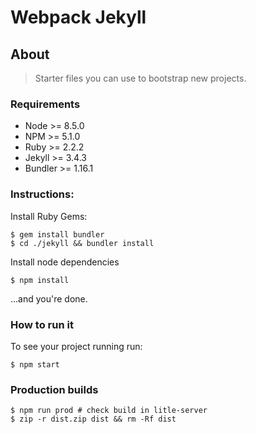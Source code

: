 # Webpack Jekyll

## About

> Starter files you can use to bootstrap new projects.

### Requirements
- Node    >= 8.5.0
- NPM     >= 5.1.0
- Ruby    >= 2.2.2
- Jekyll  >= 3.4.3
- Bundler >= 1.16.1

### Instructions:

Install Ruby Gems:

    $ gem install bundler
    $ cd ./jekyll && bundler install 
        
Install node dependencies

    $ npm install 

...and you're done. 
    
### How to run it

To see your project running run:

    $ npm start


### Production builds
    
    $ npm run prod # check build in litle-server
    $ zip -r dist.zip dist && rm -Rf dist
